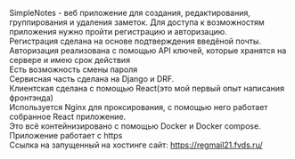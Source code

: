 SimpleNotes - веб приложение для создания, редактирования, группирования и удаления заметок. Для доступа к возможностям приложения нужно пройти регистрацию и авторизацию.
<br />
Регистрация сделана на основе подтверждения введёной почты.
<br />
Авторизация реализована с помощью API ключей, которые хранятся на сервере и имею срок действия
<br />
Есть возможность смены пароля
<br />
Сервисная часть сделана на Django и DRF. 
<br />
Клиентская сделана с помощью React(это мой первый опыт написания фронтэнда)
<br />
Используется Nginx для проксирования, с помощью него работает собранное React приложение.
<br />
Это всё контейнизировано с помощью Docker и Docker compose. 
<br />
Приложение работает с https
<br />
Ссылка на запущенный на хостинге сайт: https://regmail21.fvds.ru/
